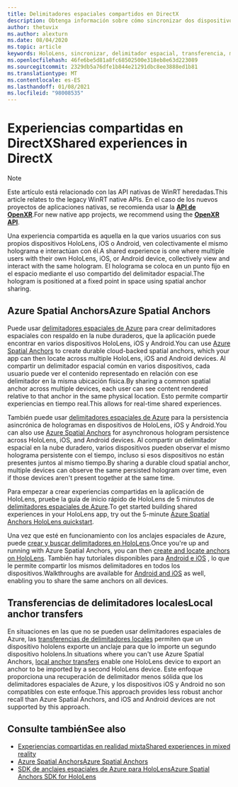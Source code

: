 ```yaml
---
title: Delimitadores espaciales compartidos en DirectX
description: Obtenga información sobre cómo sincronizar dos dispositivos de HoloLens compartiendo los delimitadores espaciales locales y de Azure en las aplicaciones de DirectX.
author: thetuvix
ms.author: alexturn
ms.date: 08/04/2020
ms.topic: article
keywords: HoloLens, sincronizar, delimitador espacial, transferencia, multijugador, vista, escenario, tutorial, código de ejemplo, Azure, delimitadores espaciales de Azure, ASA
ms.openlocfilehash: 46fe6be5d81a8fc68502500e318eb8e63d223089
ms.sourcegitcommit: 2329db5a76dfe1b844e21291dbc8ee3888ed1b81
ms.translationtype: MT
ms.contentlocale: es-ES
ms.lasthandoff: 01/08/2021
ms.locfileid: "98008535"
---
```

# <a name="shared-experiences-in-directx"></a><span data-ttu-id="0da69-104">Experiencias compartidas en DirectX</span><span class="sxs-lookup"><span data-stu-id="0da69-104">Shared experiences in DirectX</span></span>

> [!NOTE]
> <span data-ttu-id="0da69-105">Este artículo está relacionado con las API nativas de WinRT heredadas.</span><span class="sxs-lookup"><span data-stu-id="0da69-105">This article relates to the legacy WinRT native APIs.</span></span>  <span data-ttu-id="0da69-106">En el caso de los nuevos proyectos de aplicaciones nativas, se recomienda usar la **[API de OpenXR](../native/openxr-getting-started.md)**.</span><span class="sxs-lookup"><span data-stu-id="0da69-106">For new native app projects, we recommend using the **[OpenXR API](../native/openxr-getting-started.md)**.</span></span>

<span data-ttu-id="0da69-107">Una experiencia compartida es aquella en la que varios usuarios con sus propios dispositivos HoloLens, iOS o Android, ven colectivamente el mismo holograma e interactúan con él.</span><span class="sxs-lookup"><span data-stu-id="0da69-107">A shared experience is one where multiple users with their own HoloLens, iOS, or Android device, collectively view and interact with the same hologram.</span></span> <span data-ttu-id="0da69-108">El holograma se coloca en un punto fijo en el espacio mediante el uso compartido del delimitador espacial.</span><span class="sxs-lookup"><span data-stu-id="0da69-108">The hologram is positioned at a fixed point in space using spatial anchor sharing.</span></span>

## <a name="azure-spatial-anchors"></a><span data-ttu-id="0da69-109">Azure Spatial Anchors</span><span class="sxs-lookup"><span data-stu-id="0da69-109">Azure Spatial Anchors</span></span>

<span data-ttu-id="0da69-110">Puede usar <a href="https://docs.microsoft.com/azure/spatial-anchors/overview" target="_blank">delimitadores espaciales de Azure</a> para crear delimitadores espaciales con respaldo en la nube duraderos, que la aplicación puede encontrar en varios dispositivos HoloLens, iOS y Android.</span><span class="sxs-lookup"><span data-stu-id="0da69-110">You can use <a href="https://docs.microsoft.com/azure/spatial-anchors/overview" target="_blank">Azure Spatial Anchors</a> to create durable cloud-backed spatial anchors, which your app can then locate across multiple HoloLens, iOS and Android devices.</span></span>  <span data-ttu-id="0da69-111">Al compartir un delimitador espacial común en varios dispositivos, cada usuario puede ver el contenido representado en relación con ese delimitador en la misma ubicación física.</span><span class="sxs-lookup"><span data-stu-id="0da69-111">By sharing a common spatial anchor across multiple devices, each user can see content rendered relative to that anchor in the same physical location.</span></span>  <span data-ttu-id="0da69-112">Esto permite compartir experiencias en tiempo real.</span><span class="sxs-lookup"><span data-stu-id="0da69-112">This allows for real-time shared experiences.</span></span>

<span data-ttu-id="0da69-113">También puede usar <a href="https://docs.microsoft.com/azure/spatial-anchors/overview" target="_blank">delimitadores espaciales de Azure</a> para la persistencia asincrónica de hologramas en dispositivos de HoloLens, iOS y Android.</span><span class="sxs-lookup"><span data-stu-id="0da69-113">You can also use <a href="https://docs.microsoft.com/azure/spatial-anchors/overview" target="_blank">Azure Spatial Anchors</a> for asynchronous hologram persistence across HoloLens, iOS, and Android devices.</span></span>  <span data-ttu-id="0da69-114">Al compartir un delimitador espacial en la nube duradero, varios dispositivos pueden observar el mismo holograma persistente con el tiempo, incluso si esos dispositivos no están presentes juntos al mismo tiempo.</span><span class="sxs-lookup"><span data-stu-id="0da69-114">By sharing a durable cloud spatial anchor, multiple devices can observe the same persisted hologram over time, even if those devices aren't present together at the same time.</span></span>

<span data-ttu-id="0da69-115">Para empezar a crear experiencias compartidas en la aplicación de HoloLens, pruebe la guía de inicio rápido de HoloLens de 5 minutos de <a href="https://docs.microsoft.com/azure/spatial-anchors/quickstarts/get-started-hololens" target="_blank">delimitadores espaciales de Azure</a>.</span><span class="sxs-lookup"><span data-stu-id="0da69-115">To get started building shared experiences in your HoloLens app, try out the 5-minute <a href="https://docs.microsoft.com/azure/spatial-anchors/quickstarts/get-started-hololens" target="_blank">Azure Spatial Anchors HoloLens quickstart</a>.</span></span>

<span data-ttu-id="0da69-116">Una vez que esté en funcionamiento con los anclajes espaciales de Azure, puede <a href="https://docs.microsoft.com/azure/spatial-anchors/concepts/create-locate-anchors-cpp-winrt" target="_blank">crear y buscar delimitadores en HoloLens</a>.</span><span class="sxs-lookup"><span data-stu-id="0da69-116">Once you're up and running with Azure Spatial Anchors, you can then <a href="https://docs.microsoft.com/azure/spatial-anchors/concepts/create-locate-anchors-cpp-winrt" target="_blank">create and locate anchors on HoloLens</a>.</span></span>  <span data-ttu-id="0da69-117">También hay tutoriales disponibles para <a href="https://docs.microsoft.com/azure/spatial-anchors/create-locate-anchors-overview" target="_blank">Android e iOS</a> , lo que le permite compartir los mismos delimitadores en todos los dispositivos.</span><span class="sxs-lookup"><span data-stu-id="0da69-117">Walkthroughs are available for <a href="https://docs.microsoft.com/azure/spatial-anchors/create-locate-anchors-overview" target="_blank">Android and iOS</a> as well, enabling you to share the same anchors on all devices.</span></span>

## <a name="local-anchor-transfers"></a><span data-ttu-id="0da69-118">Transferencias de delimitadores locales</span><span class="sxs-lookup"><span data-stu-id="0da69-118">Local anchor transfers</span></span>

<span data-ttu-id="0da69-119">En situaciones en las que no se pueden usar delimitadores espaciales de Azure, las [transferencias de delimitadores locales](../../out-of-scope/local-anchor-transfers-in-directx.md) permiten que un dispositivo hololens exporte un anclaje para que lo importe un segundo dispositivo hololens.</span><span class="sxs-lookup"><span data-stu-id="0da69-119">In situations where you can't use Azure Spatial Anchors, [local anchor transfers](../../out-of-scope/local-anchor-transfers-in-directx.md) enable one HoloLens device to export an anchor to be imported by a second HoloLens device.</span></span>  <span data-ttu-id="0da69-120">Este enfoque proporciona una recuperación de delimitador menos sólida que los delimitadores espaciales de Azure, y los dispositivos iOS y Android no son compatibles con este enfoque.</span><span class="sxs-lookup"><span data-stu-id="0da69-120">This approach provides less robust anchor recall than Azure Spatial Anchors, and iOS and Android devices are not supported by this approach.</span></span>

## <a name="see-also"></a><span data-ttu-id="0da69-121">Consulte también</span><span class="sxs-lookup"><span data-stu-id="0da69-121">See also</span></span>

* [<span data-ttu-id="0da69-122">Experiencias compartidas en realidad mixta</span><span class="sxs-lookup"><span data-stu-id="0da69-122">Shared experiences in mixed reality</span></span>](shared-experiences-in-mixed-reality.md)
* <span data-ttu-id="0da69-123"><a href="https://docs.microsoft.com/azure/spatial-anchors" target="_blank">Azure Spatial Anchors</a></span><span class="sxs-lookup"><span data-stu-id="0da69-123"><a href="https://docs.microsoft.com/azure/spatial-anchors" target="_blank">Azure Spatial Anchors</a></span></span>
* <span data-ttu-id="0da69-124"><a href="https://docs.microsoft.com/cpp/api/spatial-anchors/winrt/" target="_blank">SDK de anclajes espaciales de Azure para HoloLens</a></span><span class="sxs-lookup"><span data-stu-id="0da69-124"><a href="https://docs.microsoft.com/cpp/api/spatial-anchors/winrt/" target="_blank">Azure Spatial Anchors SDK for HoloLens</a></span></span>